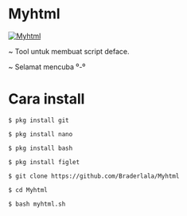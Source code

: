 # Myhtml
<a href="https://github.com/Braderlala/Myhtml"><img title="Myhtml" src="https://github-readme-stats.vercel.app/api/pin/?username=Braderlala&repo=Myhtml&theme=radical"></a>

~ Tool untuk membuat script deface.

~ Selamat mencuba ⁰-⁰


# Cara install
```
$ pkg install git

$ pkg install nano

$ pkg install bash

$ pkg install figlet

$ git clone https://github.com/Braderlala/Myhtml

$ cd Myhtml

$ bash myhtml.sh

```
